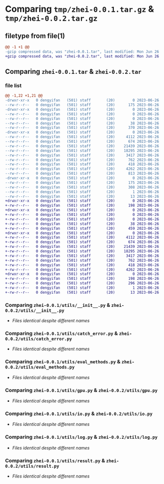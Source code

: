 # Comparing `tmp/zhei-0.0.1.tar.gz` & `tmp/zhei-0.0.2.tar.gz`

## filetype from file(1)

```diff
@@ -1 +1 @@
-gzip compressed data, was "zhei-0.0.1.tar", last modified: Mon Jun 26 10:10:29 2023, max compression
+gzip compressed data, was "zhei-0.0.2.tar", last modified: Mon Jun 26 10:45:45 2023, max compression
```

## Comparing `zhei-0.0.1.tar` & `zhei-0.0.2.tar`

### file list

```diff
@@ -1,22 +1,21 @@
-drwxr-xr-x   0 dengyifan   (501) staff       (20)        0 2023-06-26 10:10:29.910856 zhei-0.0.1/
--rw-r--r--   0 dengyifan   (501) staff       (20)      175 2023-06-26 10:10:29.910607 zhei-0.0.1/PKG-INFO
-drwxr-xr-x   0 dengyifan   (501) staff       (20)        0 2023-06-26 10:10:29.906690 zhei-0.0.1/models/
--rw-r--r--   0 dengyifan   (501) staff       (20)        0 2023-06-26 09:58:31.000000 zhei-0.0.1/models/__init__.py
--rw-r--r--   0 dengyifan   (501) staff       (20)        0 2023-06-26 09:42:47.000000 zhei-0.0.1/models/lightning_model.py
--rw-r--r--   0 dengyifan   (501) staff       (20)       38 2023-06-26 10:10:29.910916 zhei-0.0.1/setup.cfg
--rw-r--r--   0 dengyifan   (501) staff       (20)      370 2023-06-26 10:10:25.000000 zhei-0.0.1/setup.py
-drwxr-xr-x   0 dengyifan   (501) staff       (20)        0 2023-06-26 10:10:29.909448 zhei-0.0.1/utils/
--rw-r--r--   0 dengyifan   (501) staff       (20)     4112 2023-06-26 05:12:15.000000 zhei-0.0.1/utils/__init__.py
--rw-r--r--   0 dengyifan   (501) staff       (20)      674 2023-06-26 07:36:31.000000 zhei-0.0.1/utils/catch_error.py
--rw-r--r--   0 dengyifan   (501) staff       (20)    21439 2023-06-26 08:26:20.000000 zhei-0.0.1/utils/eval_methods.py
--rw-r--r--   0 dengyifan   (501) staff       (20)    18295 2023-06-26 09:15:29.000000 zhei-0.0.1/utils/gpu.py
--rw-r--r--   0 dengyifan   (501) staff       (20)     3417 2023-06-26 07:41:13.000000 zhei-0.0.1/utils/io.py
--rw-r--r--   0 dengyifan   (501) staff       (20)      762 2023-06-26 07:31:23.000000 zhei-0.0.1/utils/log.py
--rw-r--r--   0 dengyifan   (501) staff       (20)      418 2023-06-26 09:20:53.000000 zhei-0.0.1/utils/notice.py
--rw-r--r--   0 dengyifan   (501) staff       (20)     4262 2023-06-26 07:25:55.000000 zhei-0.0.1/utils/result.py
--rw-r--r--   0 dengyifan   (501) staff       (20)      813 2023-06-26 09:15:08.000000 zhei-0.0.1/utils/tt.py
-drwxr-xr-x   0 dengyifan   (501) staff       (20)        0 2023-06-26 10:10:29.910262 zhei-0.0.1/zhei.egg-info/
--rw-r--r--   0 dengyifan   (501) staff       (20)      175 2023-06-26 10:10:29.000000 zhei-0.0.1/zhei.egg-info/PKG-INFO
--rw-r--r--   0 dengyifan   (501) staff       (20)      308 2023-06-26 10:10:29.000000 zhei-0.0.1/zhei.egg-info/SOURCES.txt
--rw-r--r--   0 dengyifan   (501) staff       (20)        1 2023-06-26 10:10:29.000000 zhei-0.0.1/zhei.egg-info/dependency_links.txt
--rw-r--r--   0 dengyifan   (501) staff       (20)       13 2023-06-26 10:10:29.000000 zhei-0.0.1/zhei.egg-info/top_level.txt
+drwxr-xr-x   0 dengyifan   (501) staff       (20)        0 2023-06-26 10:45:45.886592 zhei-0.0.2/
+-rw-r--r--   0 dengyifan   (501) staff       (20)      198 2023-06-26 10:45:45.886422 zhei-0.0.2/PKG-INFO
+drwxr-xr-x   0 dengyifan   (501) staff       (20)        0 2023-06-26 10:45:45.883010 zhei-0.0.2/models/
+-rw-r--r--   0 dengyifan   (501) staff       (20)        0 2023-06-26 09:58:31.000000 zhei-0.0.2/models/__init__.py
+-rw-r--r--   0 dengyifan   (501) staff       (20)        0 2023-06-26 09:42:47.000000 zhei-0.0.2/models/lightning_model.py
+-rw-r--r--   0 dengyifan   (501) staff       (20)       38 2023-06-26 10:45:45.886656 zhei-0.0.2/setup.cfg
+-rw-r--r--   0 dengyifan   (501) staff       (20)      459 2023-06-26 10:45:36.000000 zhei-0.0.2/setup.py
+drwxr-xr-x   0 dengyifan   (501) staff       (20)        0 2023-06-26 10:45:45.885471 zhei-0.0.2/utils/
+-rw-r--r--   0 dengyifan   (501) staff       (20)     4112 2023-06-26 05:12:15.000000 zhei-0.0.2/utils/__init__.py
+-rw-r--r--   0 dengyifan   (501) staff       (20)      674 2023-06-26 07:36:31.000000 zhei-0.0.2/utils/catch_error.py
+-rw-r--r--   0 dengyifan   (501) staff       (20)    21439 2023-06-26 08:26:20.000000 zhei-0.0.2/utils/eval_methods.py
+-rw-r--r--   0 dengyifan   (501) staff       (20)    18295 2023-06-26 09:15:29.000000 zhei-0.0.2/utils/gpu.py
+-rw-r--r--   0 dengyifan   (501) staff       (20)     3417 2023-06-26 07:41:13.000000 zhei-0.0.2/utils/io.py
+-rw-r--r--   0 dengyifan   (501) staff       (20)      762 2023-06-26 07:31:23.000000 zhei-0.0.2/utils/log.py
+-rw-r--r--   0 dengyifan   (501) staff       (20)      418 2023-06-26 09:20:53.000000 zhei-0.0.2/utils/notice.py
+-rw-r--r--   0 dengyifan   (501) staff       (20)     4262 2023-06-26 07:25:55.000000 zhei-0.0.2/utils/result.py
+drwxr-xr-x   0 dengyifan   (501) staff       (20)        0 2023-06-26 10:45:45.886192 zhei-0.0.2/zhei.egg-info/
+-rw-r--r--   0 dengyifan   (501) staff       (20)      198 2023-06-26 10:45:45.000000 zhei-0.0.2/zhei.egg-info/PKG-INFO
+-rw-r--r--   0 dengyifan   (501) staff       (20)      296 2023-06-26 10:45:45.000000 zhei-0.0.2/zhei.egg-info/SOURCES.txt
+-rw-r--r--   0 dengyifan   (501) staff       (20)        1 2023-06-26 10:45:45.000000 zhei-0.0.2/zhei.egg-info/dependency_links.txt
+-rw-r--r--   0 dengyifan   (501) staff       (20)       13 2023-06-26 10:45:45.000000 zhei-0.0.2/zhei.egg-info/top_level.txt
```

### Comparing `zhei-0.0.1/utils/__init__.py` & `zhei-0.0.2/utils/__init__.py`

 * *Files identical despite different names*

### Comparing `zhei-0.0.1/utils/catch_error.py` & `zhei-0.0.2/utils/catch_error.py`

 * *Files identical despite different names*

### Comparing `zhei-0.0.1/utils/eval_methods.py` & `zhei-0.0.2/utils/eval_methods.py`

 * *Files identical despite different names*

### Comparing `zhei-0.0.1/utils/gpu.py` & `zhei-0.0.2/utils/gpu.py`

 * *Files identical despite different names*

### Comparing `zhei-0.0.1/utils/io.py` & `zhei-0.0.2/utils/io.py`

 * *Files identical despite different names*

### Comparing `zhei-0.0.1/utils/log.py` & `zhei-0.0.2/utils/log.py`

 * *Files identical despite different names*

### Comparing `zhei-0.0.1/utils/result.py` & `zhei-0.0.2/utils/result.py`

 * *Files identical despite different names*

